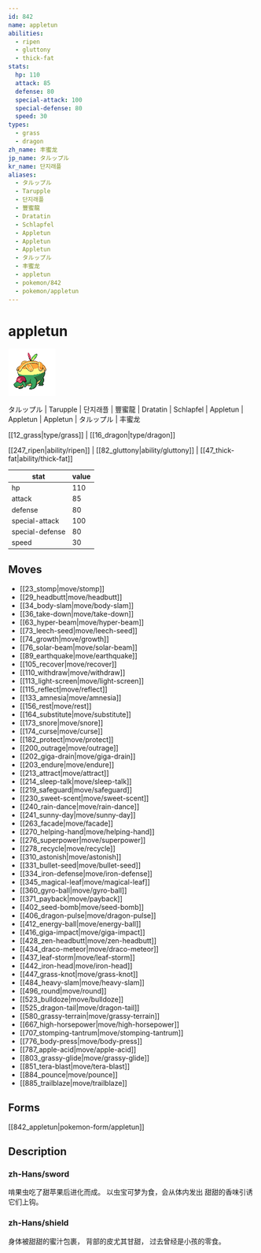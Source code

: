 ```yaml
---
id: 842
name: appletun
abilities:
  - ripen
  - gluttony
  - thick-fat
stats:
  hp: 110
  attack: 85
  defense: 80
  special-attack: 100
  special-defense: 80
  speed: 30
types:
  - grass
  - dragon
zh_name: 丰蜜龙
jp_name: タルップル
kr_name: 단지래플
aliases:
  - タルップル
  - Tarupple
  - 단지래플
  - 豐蜜龍
  - Dratatin
  - Schlapfel
  - Appletun
  - Appletun
  - Appletun
  - タルップル
  - 丰蜜龙
  - appletun
  - pokemon/842
  - pokemon/appletun
---
```

# appletun

![](https://raw.githubusercontent.com/PokeAPI/sprites/master/sprites/pokemon/842.png)

タルップル | Tarupple | 단지래플 | 豐蜜龍 | Dratatin | Schlapfel | Appletun | Appletun | Appletun | タルップル | 丰蜜龙

[[12_grass|type/grass]] | [[16_dragon|type/dragon]]

[[247_ripen|ability/ripen]] | [[82_gluttony|ability/gluttony]] | [[47_thick-fat|ability/thick-fat]]

|stat|value|
|---|---|
|hp|110|
|attack|85|
|defense|80|
|special-attack|100|
|special-defense|80|
|speed|30|


## Moves

- [[23_stomp|move/stomp]]
- [[29_headbutt|move/headbutt]]
- [[34_body-slam|move/body-slam]]
- [[36_take-down|move/take-down]]
- [[63_hyper-beam|move/hyper-beam]]
- [[73_leech-seed|move/leech-seed]]
- [[74_growth|move/growth]]
- [[76_solar-beam|move/solar-beam]]
- [[89_earthquake|move/earthquake]]
- [[105_recover|move/recover]]
- [[110_withdraw|move/withdraw]]
- [[113_light-screen|move/light-screen]]
- [[115_reflect|move/reflect]]
- [[133_amnesia|move/amnesia]]
- [[156_rest|move/rest]]
- [[164_substitute|move/substitute]]
- [[173_snore|move/snore]]
- [[174_curse|move/curse]]
- [[182_protect|move/protect]]
- [[200_outrage|move/outrage]]
- [[202_giga-drain|move/giga-drain]]
- [[203_endure|move/endure]]
- [[213_attract|move/attract]]
- [[214_sleep-talk|move/sleep-talk]]
- [[219_safeguard|move/safeguard]]
- [[230_sweet-scent|move/sweet-scent]]
- [[240_rain-dance|move/rain-dance]]
- [[241_sunny-day|move/sunny-day]]
- [[263_facade|move/facade]]
- [[270_helping-hand|move/helping-hand]]
- [[276_superpower|move/superpower]]
- [[278_recycle|move/recycle]]
- [[310_astonish|move/astonish]]
- [[331_bullet-seed|move/bullet-seed]]
- [[334_iron-defense|move/iron-defense]]
- [[345_magical-leaf|move/magical-leaf]]
- [[360_gyro-ball|move/gyro-ball]]
- [[371_payback|move/payback]]
- [[402_seed-bomb|move/seed-bomb]]
- [[406_dragon-pulse|move/dragon-pulse]]
- [[412_energy-ball|move/energy-ball]]
- [[416_giga-impact|move/giga-impact]]
- [[428_zen-headbutt|move/zen-headbutt]]
- [[434_draco-meteor|move/draco-meteor]]
- [[437_leaf-storm|move/leaf-storm]]
- [[442_iron-head|move/iron-head]]
- [[447_grass-knot|move/grass-knot]]
- [[484_heavy-slam|move/heavy-slam]]
- [[496_round|move/round]]
- [[523_bulldoze|move/bulldoze]]
- [[525_dragon-tail|move/dragon-tail]]
- [[580_grassy-terrain|move/grassy-terrain]]
- [[667_high-horsepower|move/high-horsepower]]
- [[707_stomping-tantrum|move/stomping-tantrum]]
- [[776_body-press|move/body-press]]
- [[787_apple-acid|move/apple-acid]]
- [[803_grassy-glide|move/grassy-glide]]
- [[851_tera-blast|move/tera-blast]]
- [[884_pounce|move/pounce]]
- [[885_trailblaze|move/trailblaze]]

## Forms



[[842_appletun|pokemon-form/appletun]]

## Description

### zh-Hans/sword

啃果虫吃了甜苹果后进化而成。
以虫宝可梦为食，会从体内发出
甜甜的香味引诱它们上钩。

### zh-Hans/shield

身体被甜甜的蜜汁包裹，
背部的皮尤其甘甜，
过去曾经是小孩的零食。

